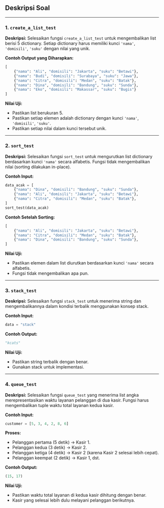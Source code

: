 ## Deskripsi Soal

---

### **1. `create_a_list_test`**

**Deskripsi:**
Selesaikan fungsi `create_a_list_test` untuk mengembalikan list berisi 5 dictionary. Setiap dictionary harus memiliki
kunci `'nama'`, `'domisili'`, `'suku'` dengan nilai yang unik.

**Contoh Output yang Diharapkan:**

```python
[
    {"nama": "Ali", "domisili": "Jakarta", "suku": "Betawi"},
    {"nama": "Budi", "domisili": "Surabaya", "suku": "Jawa"},
    {"nama": "Citra", "domisili": "Medan", "suku": "Batak"},
    {"nama": "Dina", "domisili": "Bandung", "suku": "Sunda"},
    {"nama": "Eko", "domisili": "Makassar", "suku": "Bugis"}
]
```

**Nilai Uji:**

- Pastikan list berukuran 5.
- Pastikan setiap elemen adalah dictionary dengan kunci `'nama'`, `'domisili'`, `'suku'`.
- Pastikan setiap nilai dalam kunci tersebut unik.

---

### **2. `sort_test`**

**Deskripsi:**
Selesaikan fungsi `sort_test` untuk mengurutkan list dictionary berdasarkan kunci `'nama'` secara alfabetis. Fungsi
tidak mengembalikan nilai (sorting dilakukan in-place).

**Contoh Input:**

```python
data_acak = [
    {"nama": "Dina", "domisili": "Bandung", "suku": "Sunda"},
    {"nama": "Ali", "domisili": "Jakarta", "suku": "Betawi"},
    {"nama": "Citra", "domisili": "Medan", "suku": "Batak"},
]
sort_test(data_acak)
```

**Contoh Setelah Sorting:**

```python
[
    {"nama": "Ali", "domisili": "Jakarta", "suku": "Betawi"},
    {"nama": "Citra", "domisili": "Medan", "suku": "Batak"},
    {"nama": "Dina", "domisili": "Bandung", "suku": "Sunda"},
]
```

**Nilai Uji:**

- Pastikan elemen dalam list diurutkan berdasarkan kunci `'nama'` secara alfabetis.
- Fungsi tidak mengembalikan apa pun.

---

### **3. `stack_test`**

**Deskripsi:**
Selesaikan fungsi `stack_test` untuk menerima string dan mengembalikannya dalam kondisi terbalik menggunakan konsep
stack.

**Contoh Input:**

```python
data = "stack"
```

**Contoh Output:**

```python
"kcats"
```

**Nilai Uji:**

- Pastikan string terbalik dengan benar.
- Gunakan stack untuk implementasi.

---

### **4. `queue_test`**

**Deskripsi:**
Selesaikan fungsi `queue_test` yang menerima list angka merepresentasikan waktu layanan pelanggan di dua kasir. Fungsi
harus mengembalikan tuple waktu total layanan kedua kasir.

**Contoh Input:**

```python
customer = [5, 3, 4, 2, 8, 6]
```

**Proses:**

- Pelanggan pertama (5 detik) -> Kasir 1.
- Pelanggan kedua (3 detik) -> Kasir 2.
- Pelanggan ketiga (4 detik) -> Kasir 2 (karena Kasir 2 selesai lebih cepat).
- Pelanggan keempat (2 detik) -> Kasir 1, dst.

**Contoh Output:**

```python
(15, 17)
```

**Nilai Uji:**

- Pastikan waktu total layanan di kedua kasir dihitung dengan benar.
- Kasir yang selesai lebih dulu melayani pelanggan berikutnya.